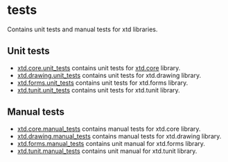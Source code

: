 # tests

Contains unit tests and manual tests for xtd libraries.

## Unit tests

* [xtd.core.unit_tests](xtd.core.unit_tests) contains unit tests for [xtd.core](../src/xtd.core) library.
* [xtd.drawing.unit_tests](xtd.drawing.unit_tests) contains unit tests for xtd.drawing library.
* [xtd.forms.unit_tests](xtd.core.unit_tests) contains unit tests for xtd.forms library.
* [xtd.tunit.unit_tests](xtd.tunit.unit_tests) contains unit tests for xtd.tunit library.

## Manual tests

* [xtd.core.manual_tests](xtd.core.manual_tests) contains manual tests for xtd.core library.
* [xtd.drawing.manual_tests](xtd.drawing.manual_tests) contains manual tests for xtd.drawing library.
* [xtd.forms.manual_tests](xtd.forms.manual_tests) contains unit manual for xtd.forms library.
* [xtd.tunit.manual_tests](xtd.tunit.manual_tests) contains unit manual for xtd.tunit library.
